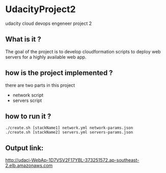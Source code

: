 # UdacityProject2
udacity cloud devops engeneer project 2

What is it ?
-------------------
The goal of the project is to develop cloudformation scripts to deploy web servers for a highly available web app.


how is the project implemented ?
------------------------------
there are two parts in this project 
- network script
- servers script


how to run it ?
-------------------
    ./create.sh [stackName1] network.yml network-params.json
    ./create.sh [stackName2] servers.yml servers-params.json


Output link:
------------------
http://udaci-WebAp-1D7VSV2F17YBL-373251572.ap-southeast-2.elb.amazonaws.com
